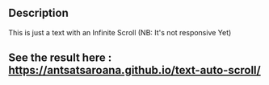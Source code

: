 ﻿##  Description 

This is just a text with an Infinite Scroll (NB: It's not responsive Yet)

## See the result here : https://antsatsaroana.github.io/text-auto-scroll/

